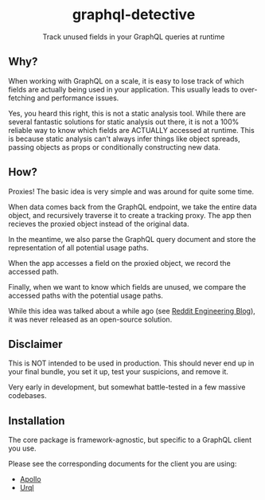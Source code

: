 <h1 align="center">graphql-detective</h1>

<p align="center">Track unused fields in your GraphQL queries at runtime</p>

## Why?

When working with GraphQL on a scale, it is easy to lose track of which fields are actually being used in your application. This usually leads to over-fetching and performance issues. 


Yes, you heard this right, this is not a static analysis tool. While there are several fantastic solutions for static analysis out there, it is not a 100% reliable way to know which fields are ACTUALLY accessed at runtime. This is because static analysis can't always infer things like object spreads, passing objects as props or conditionally constructing new data.

## How?

Proxies! The basic idea is very simple and was around for quite some time.

When data comes back from the GraphQL endpoint, we take the entire data object, and recursively traverse it to create a tracking proxy. The app then recieves the proxied object instead of the original data.

In the meantime, we also parse the GraphQL query document and store the representation of all potential usage paths.

When the app accesses a field on the proxied object, we record the accessed path.

Finally, when we want to know which fields are unused, we compare the accessed paths with the potential usage paths.

While this idea was talked about a while ago (see [Reddit Engineering Blog](https://www.reddit.com/r/RedditEng/comments/x0rasj/identifying_unused_fields_in_graphql/)), it was never released as an open-source solution.

## Disclaimer

This is NOT intended to be used in production. This should never end up in your final bundle, you set it up, test your suspicions, and remove it. 

Very early in development, but somewhat battle-tested in a few massive codebases.

## Installation

The core package is framework-agnostic, but specific to a GraphQL client you use.

Please see the corresponding documents for the client you are using:

- [Apollo](./lib/apollo/README.md)
- [Urql](./lib/urql/README.md)